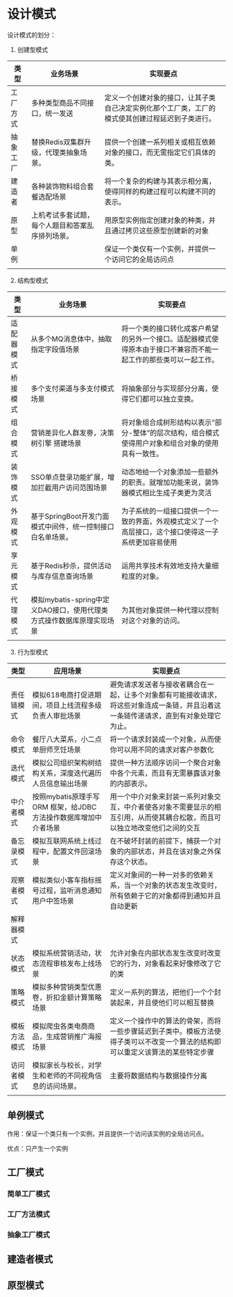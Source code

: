 # 设计模式

设计模式的划分：

1. 创建型模式

| 类型     | 业务场景                                         | 实现要点                                                     |
| -------- | ------------------------------------------------ | ------------------------------------------------------------ |
| 工厂方式 | 多种类型商品不同接口，统一发送                   | 定义一个创建对象的接口，让其子类自己决定实例化那个工厂类，工厂的模式使其创建过程延迟到子类进行。 |
| 抽象工厂 | 替换Redis双集群升级，代理类抽象场景。            | 提供一个创建一系列相关或相互依赖对象的接口，而无需指定它们具体的类。 |
| 建造者   | 各种装饰物料组合套餐选配场景                     | 将一个复杂的构建与其表示相分离，使得同样的构建过程可以构建不同的表示。 |
| 原型     | 上机考试多套试题，每个人题目和答案乱序排列场景。 | 用原型实例指定创建对象的种类，并且通过拷贝这些原型创建新的对象 |
| 单例     |                                                  | 保证一个类仅有一个实例，并提供一个访问它的全局访问点         |
|          |                                                  |                                                              |

2. 结构型模式

| 类型       | 业务场景                                                     | 实现要点                                                     |
| ---------- | ------------------------------------------------------------ | ------------------------------------------------------------ |
| 适配器模式 | 从多个MQ消息体中，抽取指定字段值场景                         | 将一个类的接口转化成客户希望的另外一个接口。适配器模式使得原本由于接口不兼容而不能一起工作的那些类可以一起工作。 |
| 桥接模式   | 多个支付渠道与多支付模式场景                                 | 将抽象部分与实现部分分离，使得它们都可以独立变换。           |
| 组合模式   | 营销差异化人群发劵，决策树引擎 搭建场景                      | 将对象组合成树形结构以表示“部分-整体”的层次结构，组合模式使得用户对象和组合对象的使用具有一致性。 |
| 装饰模式   | SSO单点登录功能扩展，增加拦截用户访问范围场景                | 动态地给一个对象添加一些额外的职责。就增加功能来说，装饰器模式相比生成子类更为灵活 |
| 外观模式   | 基于SpringBoot开发门面模式中间件，统一控制接口白名单场景。   | 为子系统的一组接口提供一个一致的界面，外观模式定义了一个高层接口，这个接口使得这一子系统更加容易使用 |
| 享元模式   | 基于Redis秒杀，提供活动与库存信息查询场景                    | 运用共享技术有效地支持大量细粒度的对象。                     |
| 代理模式   | 模拟mybatis-spring中定义DAO接口，使用代理类方式操作数据库原理实现场景 | 为其他对象提供一种代理以控制对这个对象的访问。               |
|            |                                                              |                                                              |

3. 行为型模式

| 类型         | 应用场景                                                     | 实现要点                                                     |
| ------------ | ------------------------------------------------------------ | ------------------------------------------------------------ |
| 责任链模式   | 模拟618电商打促进期间，项目上线流程多级负责人审批场景        | 避免请求发送者与接收者耦合在一起，让多个对象都有可能接收请求，将这些对象连成一条链，并且沿着这一条链传递请求，直到有对象处理它为止。 |
| 命令模式     | 餐厅八大菜系，小二点单厨师烹饪场景                           | 将一个请求封装成一个对象，从而使你可以用不同的请求对客户参数化 |
| 迭代模式     | 模拟公司组织架构树结构关系，深度迭代遍历人员信息输出场景     | 提供一种方法顺序访问一个聚合对象中各个元素，而且有无需暴露该对象的内部表示。 |
| 中介者模式   | 按照mybatis原理手写ORM 框架，给JDBC方法操作数据库增加中介者场景 | 用一个中介对象来封装一系列对象交互，中介者使各对象不需要显示的相互引用，从而使其耦合松散，而且可以独立地改变他们之间的交互 |
| 备忘录模式   | 模拟互联网系统上线过程中，配置文件回滚场景                   | 在不破坏封装的前提下，捕获一个对象的内部状态，并且在该对象之外保存这个状态。 |
| 观察者模式   | 模拟类似小客车指标摇号过程，监听消息通知用户中签场景         | 定义对象间的一种一对多的依赖关系，当一个对象的状态发生改变时，所有依赖于它的对象都得到通知并且自动更新 |
| 解释器模式   |                                                              |                                                              |
| 状态模式     | 模拟系统营销活动，状态流程审核发布上线场景                   | 允许对象在内部状态发生改变时改变它的行为，对象看起来好像修改了它的类 |
| 策略模式     | 模拟多种营销类型优惠卷，折扣金额计算策略场景                 | 定义一系列的算法，把他们一个个封装起来，并且使他们可以相互替换 |
| 模板方法模式 | 模拟爬虫各类电商商品，生成营销推广海报场景                   | 定义一个操作中的算法的骨架，而将一些步骤延迟到子类中。模板方法使得子类可以不改变一个算法的结构即可以重定义该算法的某些特定步骤 |
| 访问者模式   | 模拟家长与校长，对学生和老师的不同视角信息的访问场景。       | 主要将数据结构与数据操作分离                                 |
|              |                                                              |                                                              |

## 单例模式

作用：保证一个类只有一个实例，并且提供一个访问该实例的全局访问点。

优点：只产生一个实例

## 工厂模式

### 简单工厂模式

### 工厂方法模式

### 抽象工厂模式

## 建造者模式

## 原型模式







